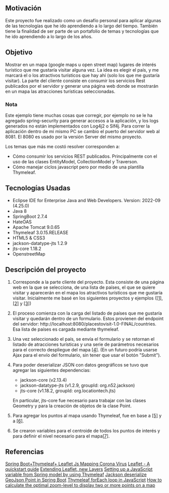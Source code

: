 ## Motivación

Este proyecto fue realizado como un desafío personal para aplicar algunas de las tecnologías que he ido aprendiendo a lo largo del tiempo. También tiene la finalidad de ser parte de un portafolio de temas y tecnologías que he ido aprendiendo a lo largo de los años.

## Objetivo

Mostrar en un mapa (google maps u open street map) lugares de interés turístico que me gustaría visitar alguna vez. La idea es elegir el país, y me marcará el o los atractivos turísticos que hay ahí (solo los que me gustaría visitar).
La parte del cliente consiste en consumir los servicios Rest publicados por el servidor y generar una página web donde se mostrarán en un mapa las atracciones turísticas seleccionadas.

### Nota
Este ejemplo tiene muchas cosas que corregir, por ejemplo no se le ha agregado spring-security para generar accesos a la aplicación, y los logs generados no están implementados con Log4j2 o Slf4j.
Para correr la aplicación dentro de mi mismo PC se cambio el puerto del servidor web al 8081. El 8080 es usado por la versión Server del mismo proyecto.

Los temas que más me costó resolver corresponden a:
- Cómo consumir los servicios REST publicados. Principalmente con el uso de las clases EntityModel, CollectionModel y Traverson.
- Cómo manejar ciclos javascript pero por medio de una plantilla Thymeleaf.

## Tecnologías Usadas

- Eclipse IDE for Enterprise Java and Web Developers. Version: 2022-09 (4.25.0)
- Java 8
- SpringBoot 2.7.4
- HateOAS
- Apache Tomcat 9.0.65
- Thymeleaf 3.0.15.RELEASE
- HTML5 & CSS3
- jackson-datatype-jts 1.2.9
- jts-core 1.18.2
- OpenstreetMap

## Descripción del proyecto

1. Corresponde a la parte cliente del proyecto. Esta consiste de una página web en la que se selecciona, de una lista de países, el que se quiere visitar y aparecerán en el mapa los atractivos turísticos que me gustaría visitar. Inicialmente me basé en los siguientes proyectos y ejemplos ([\[1\]](#ref1), [\[2\]](#ref2) y [\[3\]](#ref3))  
2. El proceso comienza con la carga del listado de países que me gustaría visitar y quedarán dentro de un formulario. Estos provienen del endpoint del servidor: http://localhost:8080/placestovisit-1.0-FINAL/countries. Esa lista de países es cargada mediante thymeleaf.
3. Una vez seleccionado el país, se envía el formulario y se retornan el listado de atracciones turísticas y una serie de parámetros necesarios para el correcto despliegue del mapa [\[4\]](#ref4). (En un futuro podría usarse Ajax para el envío del formulario, sin tener que usar el botón "Submit").
4. Para poder deserializar JSON con datos geográficos se tuvo que agregar las siguientes dependencias:
    + jackson-core (v2.13.4)
    + jackson-datatype-jts (v1.2.9, groupId: org.n52.jackson)
    + jts-core (v1.18.2, groupId: org.locationtech.jts)

   <p>En particular, jts-core fue necesario para trabajar con las clases Geometry y para la creación de objetos de la clase Point.</p>
5. Para agregar los puntos al mapa usando Thymeleaf, fue en base a [\[5\]](#ref5) y a [\[6\]](#ref6).
6. Se crearon variables para el centroide de todos los puntos de interés y para definir el nivel necesario para el mapa[\[7\]](#ref7). 

## Referencias

<a id="ref1" href="https://medium.com/@hermanmaleiane/spring-boot-thymeleaf-leaflet-js-mapping-corona-virus-a8309c5a0b6d">Spring Boot+Thymeleaf+ Leaflet Js Mapping Corona Virus</a>
<a id="ref2" href="https://leafletjs.com/examples/quick-start/">Leaflet - A quickstart guide</a>
<a id="ref3" href="https://leafletjs.com/examples/extending/extending-2-layers.html">Extending Leaflet, new Layers</a>
<a id="ref4" href="https://stackoverflow.com/questions/25687816/setting-up-a-javascript-variable-from-spring-model-by-using-thymeleaf">Setting up a JavaScript variable from Spring model by using Thymeleaf</a>
<a id="ref5" href="https://stackoverflow.com/questions/45713934/jackson-deserialize-geojson-point-in-spring-boot">Jackson deserialize GeoJson Point in Spring Boot</a>
<a id="ref6" href="https://stackoverflow.com/questions/41352424/thymeleaf-foreach-loop-in-javascript">Thymeleaf forEach loop in JavaScript</a>
<a id="ref7" href="https://gis.stackexchange.com/questions/19632/how-to-calculate-the-optimal-zoom-level-to-display-two-or-more-points-on-a-map">How to calculate the optimal zoom-level to display two or more points on a map</a>